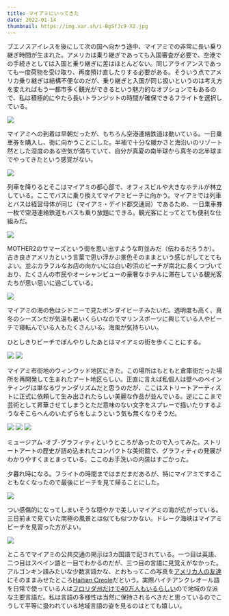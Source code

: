 ```yaml
---
title: マイアミにいってきた
date: 2022-01-14
thumbnail: https://img.xar.sh/i-BgSfJc9-X2.jpg
---
```


ブエノスアイレスを後にして次の国へ向かう途中、マイアミでの非常に長い乗り継ぎ時間が生まれた。アメリカは乗り継ぎであっても入国審査が必要で、空港での手続きとしては入国と乗り継ぎに差はほとんどない。同じアライアンスであっても一度荷物を受け取り、再度預け直したりする必要がある。そういう点でアメリカ乗り継ぎは結構不便なのだが、乗り継ぎと入国が同じ扱いというのは考え方を変えればもう一都市多く観光ができるという魅力的なオプションでもあるので、私は積極的にやたら長いトランジットの時間が確保できるフライトを選択している。

![](https://img.xar.sh/i-nPwtGhP-X2.jpg)

マイアミへの到着は早朝だったが、もちろん空港連絡鉄道は動いている。一日乗車券を購入し、街に向かうことにした。半袖で十分な暖かさと海沿いのリゾート然とした湿度のある空気が満ちていて、自分が真夏の南半球から真冬の北半球までやってきたという感覚がない。

![](https://img.xar.sh/i-zNTQQjg-X2.jpg)

列車を降りるとそこはマイアミの都心部で、オフィスビルや大きなホテルが林立している。ここでバスに乗り換えてマイアミビーチに向かう。マイアミでは列車とバスは経営母体が同じ（マイアミ・デイド郡交通局）であるため、一日乗車券一枚で空港連絡鉄道もバスも乗り放題にできる。観光客にとってとても便利な仕組みだ。

![](https://img.xar.sh/i-BgSfJc9-X2.jpg)

MOTHER2のサマーズという街を思い出すような町並みだ（伝わるだろうか）。古き良きアメリカという言葉で思い浮かぶ景色そのままという感じがしてとてもよい。並ぶカラフルなお店の向かいには白い砂浜のビーチが南北に長くつづいており、たくさんの市民やオーシャンビューの豪奢なホテルに滞在している観光客たちが思い思いに過ごしている。

![](https://img.xar.sh/i-jGcbTbp-X2.jpg)

マイアミの海の色はシドニーで見たボンダイビーチみたいだ。透明度も高く、真冬のシーズンだが気温も暑いくらいなのでマリンスポーツに興じている人やビーチで寝転んでいる人もたくさんいる。海風が気持ちいい。

ひとしきりビーチでぼんやりしたあとはマイアミの街を歩くことにする。

![](https://img.xar.sh/i-4HTdxz9-X2.jpg)
![](https://img.xar.sh/i-LcBCmfr-X2.jpg)

マイアミ市街地のウィンウッド地区にきた。この場所はもともと倉庫街だった場所を再開発して生まれたアート地区らしい。正直に言えば私個人は壁へのペインティングは単なるヴァンダリズムだと思うのだが、ここはストリートアーティストに正式に依頼して生み出されたらしい美麗な作品が並んでいる。逆にここまで芸術として昇華させてしまうとただ意味のない文字をスプレーで描いたりするようなそこらへんのいたずらをしようという気も無くなりそうだ。

![](https://img.xar.sh/i-BFLP9x7-X2.jpg)
![](https://img.xar.sh/i-dzqQkdw-X2.jpg)
![](https://img.xar.sh/i-tsTwCKs-X2.jpg)

ミュージアム･オブ･グラフィティというところがあったので入ってみた。ストリートアートの歴史が詰め込まれたコンパクトな美術館で、グラフィティの発展がわかりやすくまとまっている。ここのお手洗いの内装はすごかった。

夕暮れ時になる。フライトの時間まではまだまだあるが、特にマイアミですることもなくなったので最後にビーチを見て帰ることにした。

![](https://img.xar.sh/i-Ms9KswD-X2.jpg)

つい感傷的になってしまいそうな穏やかで美しいマイアミの海が広がっている。三日前まで見ていた南極の風景とは似ても似つかない。ドレーク海峡はマイアミビーチを見習った方がよい。

![](https://img.xar.sh/i-ZmSj9jw-X2.jpg)

ところでマイアミの公共交通の掲示は3カ国語で記されている。一つ目は英語、二つ目はスペイン語と一目でわかるのだが、三つ目の言語に見覚えがなかった。アルゴンキン語みたいな少数言語かな、とおもってこの写真を[アメリカ人の友達](https://twitter.com/PerfectDare)にそのままみせたところ[Haitian Creole](https://en.wikipedia.org/wiki/Haitian_Creole)だという。実際ハイチアンクレオール語を日常で使っている人は[フロリダ州だけで40万人もいるらしい](https://www.leadwithlanguages.org/2019/04/10/lead-haitian-creole/)ので地域の立派な主要言語だ。私は言語の多様性は当然に保持されるべきだと思っているのでこうして平等に扱われている地域言語の姿を見るのはとても嬉しい。
